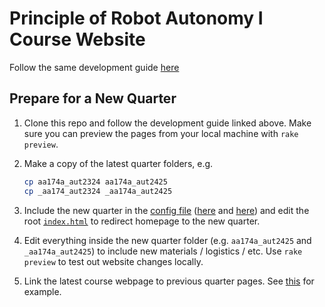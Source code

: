 # Principle of Robot Autonomy I Course Website

Follow the same development guide [here](https://github.com/StanfordASL/StanfordASL.github.io/blob/main/README.md)

## Prepare for a New Quarter
1. Clone this repo and follow the development guide linked above. Make sure you can preview 
    the pages from your local machine with `rake preview`.

2. Make a copy of the latest quarter folders, e.g.

    ```sh
    cp aa174a_aut2324 aa174a_aut2425
    cp _aa174_aut2324 _aa174a_aut2425
    ```

3. Include the new quarter in the [config file](_config.yml) 
    ([here](_config.yml#L43) and [here](_config.yml#L46-L61)) and edit the 
    root [`index.html`](index.html#L2) to redirect homepage to the new quarter.

4. Edit everything inside the new quarter folder (e.g. `aa174a_aut2425` and `_aa174a_aut2425`) 
    to include new materials / logistics / etc. Use `rake preview` to test
    out website changes locally.

5. Link the latest course webpage to previous quarter pages. See 
    [this](aa274a_aut2324/index.html#L162) for example.
